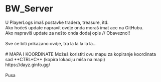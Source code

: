 # BW_Server
<p>U PlayerLogs imaš postavke tradera, treasure, itd.<br/>
Ako hoćeš update napravit ovdje onda moraš imat acc na GitHubu.<br/>
Ako napraviš update za nešto onda dodaj opis // Obavezno!!<br/>
<br/>
Sve će biti prikazano ovdje, tra la la la la la...<br/>
<br/>
# MAPA I KOORDINATE
Možeš koristiti ovu mapu za kopiranje koordinata sad **CTRL+C** (kopira lokaciju miša na mapi)<br/>
https://dayz.ginfo.gg/<br/>
<br/>
Pusa<br/></p>